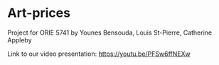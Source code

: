 # Art-prices
Project for ORIE 5741
by Younes Bensouda, Louis St-Pierre, Catherine Appleby

Link to our video presentation: https://youtu.be/PFSw6ffNEXw
